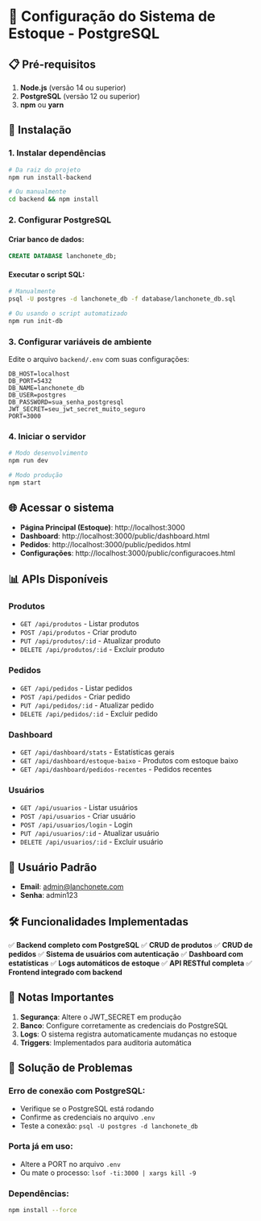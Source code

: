 # 🚀 Configuração do Sistema de Estoque - PostgreSQL

## 📋 Pré-requisitos

1. **Node.js** (versão 14 ou superior)
2. **PostgreSQL** (versão 12 ou superior)
3. **npm** ou **yarn**

## 🔧 Instalação

### 1. Instalar dependências
```bash
# Da raiz do projeto
npm run install-backend

# Ou manualmente
cd backend && npm install
```

### 2. Configurar PostgreSQL

#### Criar banco de dados:
```sql
CREATE DATABASE lanchonete_db;
```

#### Executar o script SQL:
```bash
# Manualmente
psql -U postgres -d lanchonete_db -f database/lanchonete_db.sql

# Ou usando o script automatizado
npm run init-db
```

### 3. Configurar variáveis de ambiente

Edite o arquivo `backend/.env` com suas configurações:

```env
DB_HOST=localhost
DB_PORT=5432
DB_NAME=lanchonete_db
DB_USER=postgres
DB_PASSWORD=sua_senha_postgresql
JWT_SECRET=seu_jwt_secret_muito_seguro
PORT=3000
```

### 4. Iniciar o servidor

```bash
# Modo desenvolvimento
npm run dev

# Modo produção
npm start
```

## 🌐 Acessar o sistema

- **Página Principal (Estoque)**: http://localhost:3000
- **Dashboard**: http://localhost:3000/public/dashboard.html
- **Pedidos**: http://localhost:3000/public/pedidos.html
- **Configurações**: http://localhost:3000/public/configuracoes.html

## 📊 APIs Disponíveis

### Produtos
- `GET /api/produtos` - Listar produtos
- `POST /api/produtos` - Criar produto
- `PUT /api/produtos/:id` - Atualizar produto
- `DELETE /api/produtos/:id` - Excluir produto

### Pedidos
- `GET /api/pedidos` - Listar pedidos
- `POST /api/pedidos` - Criar pedido
- `PUT /api/pedidos/:id` - Atualizar pedido
- `DELETE /api/pedidos/:id` - Excluir pedido

### Dashboard
- `GET /api/dashboard/stats` - Estatísticas gerais
- `GET /api/dashboard/estoque-baixo` - Produtos com estoque baixo
- `GET /api/dashboard/pedidos-recentes` - Pedidos recentes

### Usuários
- `GET /api/usuarios` - Listar usuários
- `POST /api/usuarios` - Criar usuário
- `POST /api/usuarios/login` - Login
- `PUT /api/usuarios/:id` - Atualizar usuário
- `DELETE /api/usuarios/:id` - Excluir usuário

## 🔐 Usuário Padrão

- **Email**: admin@lanchonete.com
- **Senha**: admin123

## 🛠️ Funcionalidades Implementadas

✅ **Backend completo com PostgreSQL**
✅ **CRUD de produtos**
✅ **CRUD de pedidos**
✅ **Sistema de usuários com autenticação**
✅ **Dashboard com estatísticas**
✅ **Logs automáticos de estoque**
✅ **API RESTful completa**
✅ **Frontend integrado com backend**

## 📝 Notas Importantes

1. **Segurança**: Altere o JWT_SECRET em produção
2. **Banco**: Configure corretamente as credenciais do PostgreSQL
3. **Logs**: O sistema registra automaticamente mudanças no estoque
4. **Triggers**: Implementados para auditoria automática

## 🐛 Solução de Problemas

### Erro de conexão com PostgreSQL:
- Verifique se o PostgreSQL está rodando
- Confirme as credenciais no arquivo `.env`
- Teste a conexão: `psql -U postgres -d lanchonete_db`

### Porta já em uso:
- Altere a PORT no arquivo `.env`
- Ou mate o processo: `lsof -ti:3000 | xargs kill -9`

### Dependências:
```bash
npm install --force
```